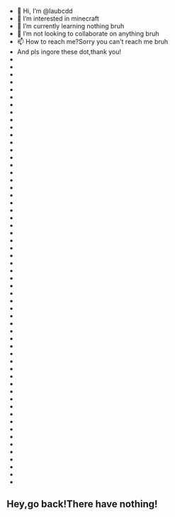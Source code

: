 - 👋 Hi, I’m @laubcdd
- 👀 I’m interested in minecraft
- 🌱 I’m currently learning nothing bruh
- 💞️ I’m not looking to collaborate on anything bruh
- 📫 How to reach me?Sorry you can't reach me bruh
- And pls ingore these dot,thank you!
-
-
-
-
-
-
-
-
-
-
-
-
-
-
-
-
-
-
-
-
-
-
-
-
-
-
-
-
-
-
-
-
-
-
-
-
-
-
-
-
-
-
-
-
-
-
-
-
-
-
-
-
-
-
-
-
-
Hey,go back!There have nothing!
- 
